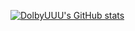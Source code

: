 [![DolbyUUU's GitHub stats](https://github-readme-stats.vercel.app/api?username=DolbyUUU)](https://github.com/DolbyUUU/github-readme-stats)
